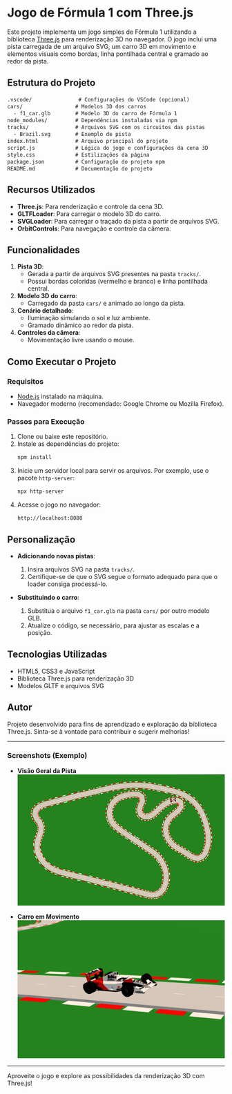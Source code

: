 # Jogo de Fórmula 1 com Three.js

Este projeto implementa um jogo simples de Fórmula 1 utilizando a biblioteca [Three.js](https://threejs.org/) para renderização 3D no navegador. O jogo inclui uma pista carregada de um arquivo SVG, um carro 3D em movimento e elementos visuais como bordas, linha pontilhada central e gramado ao redor da pista.

## Estrutura do Projeto

```
.vscode/               # Configurações do VSCode (opcional)
cars/                 # Modelos 3D dos carros
  - f1_car.glb        # Modelo 3D do carro de Fórmula 1
node_modules/         # Dependências instaladas via npm
tracks/               # Arquivos SVG com os circuitos das pistas
  - Brazil.svg        # Exemplo de pista
index.html            # Arquivo principal do projeto
script.js             # Lógica do jogo e configurações da cena 3D
style.css             # Estilizações da página
package.json          # Configuração do projeto npm
README.md             # Documentação do projeto
```

## Recursos Utilizados

- **Three.js**: Para renderização e controle da cena 3D.
- **GLTFLoader**: Para carregar o modelo 3D do carro.
- **SVGLoader**: Para carregar o traçado da pista a partir de arquivos SVG.
- **OrbitControls**: Para navegação e controle da câmera.

## Funcionalidades

1. **Pista 3D**:
   - Gerada a partir de arquivos SVG presentes na pasta `tracks/`.
   - Possui bordas coloridas (vermelho e branco) e linha pontilhada central.
2. **Modelo 3D do carro**:
   - Carregado da pasta `cars/` e animado ao longo da pista.
3. **Cenário detalhado**:
   - Iluminação simulando o sol e luz ambiente.
   - Gramado dinâmico ao redor da pista.
4. **Controles da câmera**:
   - Movimentação livre usando o mouse.

## Como Executar o Projeto

### Requisitos

- [Node.js](https://nodejs.org/) instalado na máquina.
- Navegador moderno (recomendado: Google Chrome ou Mozilla Firefox).

### Passos para Execução

1. Clone ou baixe este repositório.
2. Instale as dependências do projeto:
   ```bash
   npm install
   ```
3. Inicie um servidor local para servir os arquivos. Por exemplo, use o pacote `http-server`:
   ```bash
   npx http-server
   ```
4. Acesse o jogo no navegador:
   ```
   http://localhost:8080
   ```

## Personalização

- **Adicionando novas pistas**:
  1. Insira arquivos SVG na pasta `tracks/`.
  2. Certifique-se de que o SVG segue o formato adequado para que o loader consiga processá-lo.

- **Substituindo o carro**:
  1. Substitua o arquivo `f1_car.glb` na pasta `cars/` por outro modelo GLB.
  2. Atualize o código, se necessário, para ajustar as escalas e a posição.

## Tecnologias Utilizadas

- HTML5, CSS3 e JavaScript
- Biblioteca Three.js para renderização 3D
- Modelos GLTF e arquivos SVG

## Autor

Projeto desenvolvido para fins de aprendizado e exploração da biblioteca Three.js. Sinta-se à vontade para contribuir e sugerir melhorias!

---

### Screenshots (Exemplo)

- **Visão Geral da Pista**
  ![Visão Geral da Pista](./screenshots/track_overview.png)

- **Carro em Movimento**
  ![Carro em Movimento](./screenshots/car_in_motion.png)

---

Aproveite o jogo e explore as possibilidades da renderização 3D com Three.js!
